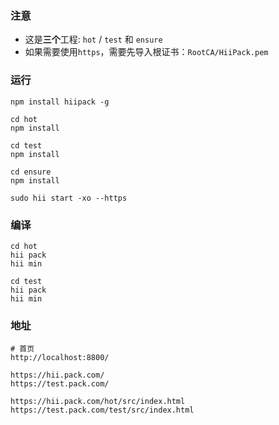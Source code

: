 ### 注意

* 这是**三个**工程: `hot` / `test` 和 `ensure`
* 如果需要使用`https`，需要先导入根证书：`RootCA/HiiPack.pem`


### 运行

    npm install hiipack -g

    cd hot
    npm install

    cd test
    npm install

    cd ensure
    npm install

    sudo hii start -xo --https

### 编译

    cd hot
    hii pack
    hii min

    cd test
    hii pack
    hii min
### 地址

    # 首页
    http://localhost:8800/

    https://hii.pack.com/
    https://test.pack.com/

    https://hii.pack.com/hot/src/index.html
    https://test.pack.com/test/src/index.html
